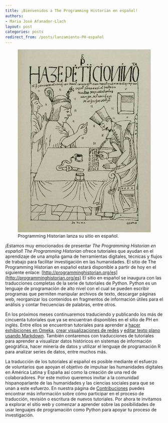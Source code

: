 ```yaml
---
title: ¡Bienvenidos a The Programming Historian en español!
authors:
- Maria José Afanador-Llach
layout: post
categories: posts
redirect_from: /posts/lanzamiento-PH-español
---
```


<p><figure><a href="/posts/lanzamiento-PH-español"><img src="../images/Launch-PH-Spanish/Launch-PH-Spanish.jpg" alt=""/></a><figcaption>
    Programming Historian lanza su sitio en español.</figcaption></figure></p>

¡Estamos muy emocionados de presentar *The Programming Historian en español*! *The Programming Historian* ofrece tutoriales que ayudan en el aprendizaje de una amplia gama de herramientas digitales, técnicas y flujos de trabajo para facilitar investigación en las humanidades. El sitio de The Programming Historian en español estará disponible a partir de hoy en el siguiente enlace: [http://programminghistorian.org/es](http://programminghistorian.org/es) El sitio en español se inaugura con las traducciones completas de la serie de tutoriales de Python. Python es un lenguaje de programación de alto nivel con el cual se pueden escribir programas que permiten manipular archivos de texto, descargar páginas web, reorganizar los contenidos en fragmentos de información útiles para el análisis y contar frecuencias de palabras, entre otros.

En los próximos meses continuaremos traduciendo y publicando los más de cincuenta tutoriales que ya se encuentran disponibles en el sitio de PH en inglés. Entre ellos se encuentran tutoriales para aprender a [hacer exhibiciones en Omeka](http://programminghistorian.org/lessons/creating-an-omeka-exhibit), [crear visualizaciones de redes](http://programminghistorian.org/lessons/creating-network-diagrams-from-historical-sources) y [editar texto plano usando Markdown](http://programminghistorian.org/lessons/getting-started-with-markdown). También contaremos con traducciones de tutoriales para aprender a visualizar datos históricos en sistemas de información geográfica, hacer minería de datos y utilizar el lenguaje de programación R para analizar series de datos, entre muchos más.

La traducción de los tutoriales al español es posible mediante el esfuerzo de voluntarios que apoyan el objetivo de impulsar las humanidades digitales en América Latina y España así como la creación de una red de colaboradores. Por este motivo queremos invitar a la comunidad hispanoparlante de las humanidades y las ciencias sociales para que se unan a este esfuerzo. En nuestra página de [Contribuciones](http://programminghistorian.org/es/contribuciones) puedes encontrar más información sobre cómo participar en el proceso de traducción, revisión o escritura de nuevos tutoriales. Por ahora te invitamos a explorar el sitio web y comenzar a aprender sobre las posibilidades de usar lenguajes de programación como Python para apoyar tu proceso de investigación.
